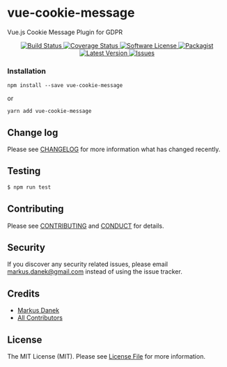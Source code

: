 # vue-cookie-message

Vue.js Cookie Message Plugin for GDPR

<p align="center">
  <a href="https://circleci.com/gh/markusdanek/vue-cookie-message">
    <img src="https://circleci.com/gh/markusdanek/vue-cookie-message.svg?style=svg" alt="Build Status" />
  </a>
  <a href="https://coveralls.io/github/markusdanek/vue-cookie-message?branch=master">
    <img src="https://coveralls.io/repos/github/markusdanek/vue-cookie-message/badge.svg?branch=master&style=flat-square" alt="Coverage Status" />
  </a>
  <a href="LICENSE">
    <img src="https://img.shields.io/badge/license-MIT-brightgreen.svg?style=flat-square" alt="Software License" />
  </a>
  <a href="https://npmjs.org/package/vue-cookie-message">
    <img src="https://img.shields.io/npm/v/vue-cookie-message.svg?style=flat-square" alt="Packagist" />
  </a>
  <a href="https://github.com/markusdanek/vue-cookie-message/releases">
    <img src="https://img.shields.io/github/release/markusdanek/vue-cookie-message.svg?style=flat-square" alt="Latest Version" />
  </a>

  <a href="https://github.com/markusdanek/vue-cookie-message/issues">
    <img src="https://img.shields.io/github/issues/markusdanek/vue-cookie-message.svg?style=flat-square" alt="Issues" />
  </a>
</p>

### Installation
```
npm install --save vue-cookie-message
```

or

```
yarn add vue-cookie-message
```

## Change log

Please see [CHANGELOG](CHANGELOG.md) for more information what has changed recently.

## Testing

``` bash
$ npm run test
```

## Contributing

Please see [CONTRIBUTING](CONTRIBUTING.md) and [CONDUCT](CONDUCT.md) for details.

## Security

If you discover any security related issues, please email markus.danek@gmail.com instead of using the issue tracker.

## Credits

- [Markus Danek][link-author]
- [All Contributors][link-contributors]

## License

The MIT License (MIT). Please see [License File](LICENSE.md) for more information.

[link-author]: https://github.com/markusdanek
[link-contributors]: ../../contributors
